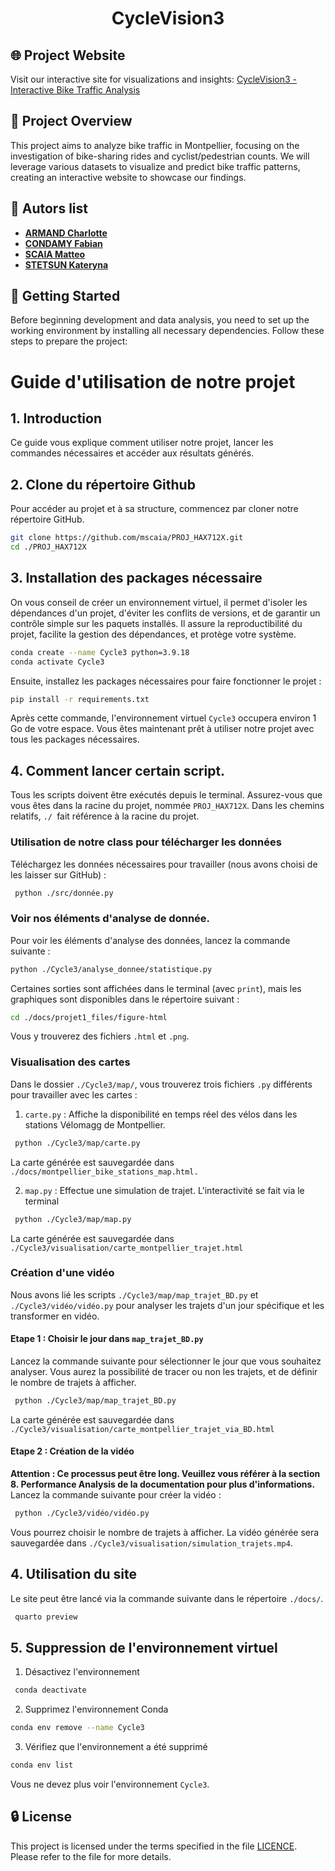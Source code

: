 <h1 align="center">CycleVision3</h1>

## 🌐 Project Website  
Visit our interactive site for visualizations and insights: [CycleVision3 - Interactive Bike Traffic Analysis](https://mscaia.github.io/PROJ_HAX712X/)

## 📖 Project Overview 
This project aims to analyze bike traffic in Montpellier, focusing on the investigation of bike-sharing rides and cyclist/pedestrian counts. We will leverage various datasets to visualize and predict bike traffic patterns, creating an interactive website to showcase our findings.

## 👥 Autors list

- [**ARMAND Charlotte**](https://github.com/CharlotteARMAND)
- [**CONDAMY Fabian**](https://github.com/FabianCondamy)
- [**SCAIA Matteo**](https://github.com/mscaia)
- [**STETSUN Kateryna**](https://github.com/KatyaStetsun)

## 🚀 Getting Started

Before beginning development and data analysis, you need to set up the working environment by installing all necessary dependencies. Follow these steps to prepare the project:

# Guide d'utilisation de notre projet
## 1. Introduction 
Ce guide vous explique comment utiliser notre projet, lancer les commandes nécessaires et accéder aux résultats générés.
## 2. Clone du répertoire Github
Pour accéder au projet et à sa structure, commencez par cloner notre répertoire GitHub.
```bash
git clone https://github.com/mscaia/PROJ_HAX712X.git
cd ./PROJ_HAX712X
```
## 3. Installation des packages nécessaire
On vous conseil de créer un environnement virtuel, il permet d'isoler les dépendances d'un projet, d'éviter les conflits de versions, et de garantir un contrôle simple sur les paquets installés. Il assure la reproductibilité du projet, facilite la gestion des dépendances, et protège votre système.
```bash
conda create --name Cycle3 python=3.9.18
conda activate Cycle3
```
Ensuite, installez les packages nécessaires pour faire fonctionner le projet :
```bash
pip install -r requirements.txt
```
Après cette commande, l'environnement virtuel `Cycle3` occupera environ 1 Go de votre espace. Vous êtes maintenant prêt à utiliser notre projet avec tous les packages nécessaires.
## 4. Comment lancer certain script.
Tous les scripts doivent être exécutés depuis le terminal. Assurez-vous que vous êtes dans la racine du projet, nommée `PROJ_HAX712X`. Dans les chemins relatifs, `./ `fait référence à la racine du projet.
### Utilisation de notre class pour télécharger les données
Téléchargez les données nécessaires pour travailler (nous avons choisi de les laisser sur GitHub) :
```bash
 python ./src/donnée.py
```
### Voir nos éléments d'analyse de donnée.
Pour voir les éléments d'analyse des données, lancez la commande suivante :
```bash
python ./Cycle3/analyse_donnee/statistique.py
```
Certaines sorties sont affichées dans le terminal (avec `print`), mais les graphiques sont disponibles dans le répertoire suivant :
```bash
cd ./docs/projet1_files/figure-html
```
Vous y trouverez des fichiers `.html` et `.png`.
### Visualisation des cartes
Dans le dossier `./Cycle3/map/`, vous trouverez trois fichiers `.py` différents pour travailler avec les cartes :
1. `carte.py` : Affiche la disponibilité en temps réel des vélos dans les stations Vélomagg de Montpellier.
```bash
 python ./Cycle3/map/carte.py 
```
La carte générée est sauvegardée dans `./docs/montpellier_bike_stations_map.html.`

2. `map.py` : Effectue une simulation de trajet. L'interactivité se fait via le terminal
```bash
 python ./Cycle3/map/map.py 
```
La carte générée est sauvegardée dans `./Cycle3/visualisation/carte_montpellier_trajet.html`

### Création d'une vidéo
Nous avons lié les scripts `./Cycle3/map/map_trajet_BD.py` et `./Cycle3/vidéo/vidéo.py` pour analyser les trajets d'un jour spécifique et les transformer en vidéo. 
#### Etape 1 : Choisir le jour dans `map_trajet_BD.py`
Lancez la commande suivante pour sélectionner le jour que vous souhaitez analyser. Vous aurez la possibilité de tracer ou non les trajets, et de définir le nombre de trajets à afficher.
```bash
 python ./Cycle3/map/map_trajet_BD.py
```
La carte générée est sauvegardée dans `./Cycle3/visualisation/carte_montpellier_trajet_via_BD.html`
#### Etape 2 : Création de la vidéo
**Attention : Ce processus peut être long. Veuillez vous référer à la section 8. Performance Analysis de la documentation pour plus d'informations.**
Lancez la commande suivante pour créer la vidéo :
```bash
 python ./Cycle3/vidéo/vidéo.py
```
Vous pourrez choisir le nombre de trajets à afficher. La vidéo générée sera sauvegardée dans `./Cycle3/visualisation/simulation_trajets.mp4`.
## 4. Utilisation du site 
Le site peut être lancé via la commande suivante dans le répertoire `./docs/`.
```bash
 quarto preview
```

## 5. Suppression de l'environnement virtuel
1. Désactivez l'environnement
```bash
 conda deactivate
```
2. Supprimez l'environnement Conda
```bash
conda env remove --name Cycle3
```
3. Vérifiez que l'environnement a été supprimé
```bash
conda env list
```
Vous ne devez plus voir l'environnement `Cycle3`.
## 🔒 License

This project is licensed under the terms specified in the file [LICENCE](https://github.com/mscaia/PROJ_HAX712X/blob/main/LICENCE). Please refer to the file for more details.

